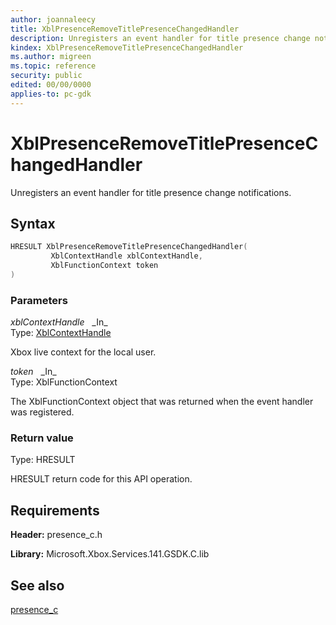 ```yaml
---
author: joannaleecy
title: XblPresenceRemoveTitlePresenceChangedHandler
description: Unregisters an event handler for title presence change notifications.
kindex: XblPresenceRemoveTitlePresenceChangedHandler
ms.author: migreen
ms.topic: reference
security: public
edited: 00/00/0000
applies-to: pc-gdk
---
```


# XblPresenceRemoveTitlePresenceChangedHandler  

Unregisters an event handler for title presence change notifications.  

## Syntax  
  
```cpp
HRESULT XblPresenceRemoveTitlePresenceChangedHandler(  
         XblContextHandle xblContextHandle,  
         XblFunctionContext token  
)  
```  
  
### Parameters  
  
*xblContextHandle* &nbsp;&nbsp;\_In\_  
Type: [XblContextHandle](../../types_c/handles/xblcontexthandle.md)  
  
Xbox live context for the local user.  
  
*token* &nbsp;&nbsp;\_In\_  
Type: XblFunctionContext  
  
The XblFunctionContext object that was returned when the event handler was registered.  
  
  
### Return value  
Type: HRESULT
  
HRESULT return code for this API operation.
  
## Requirements  
  
**Header:** presence_c.h
  
**Library:** Microsoft.Xbox.Services.141.GSDK.C.lib
  
## See also  
[presence_c](../presence_c_members.md)  
  
  
